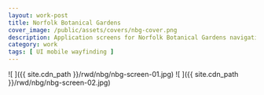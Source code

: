 ```yaml
---
layout: work-post
title: Norfolk Botanical Gardens
cover_image: /public/assets/covers/nbg-cover.png
description: Application screens for Norfolk Botanical Gardens navigation designed by Riggs Ward Design.
category: work
tags: [ UI mobile wayfinding ]
---
```


![ ]({{ site.cdn_path }}/rwd/nbg/nbg-screen-01.jpg)
![ ]({{ site.cdn_path }}/rwd/nbg/nbg-screen-02.jpg)
